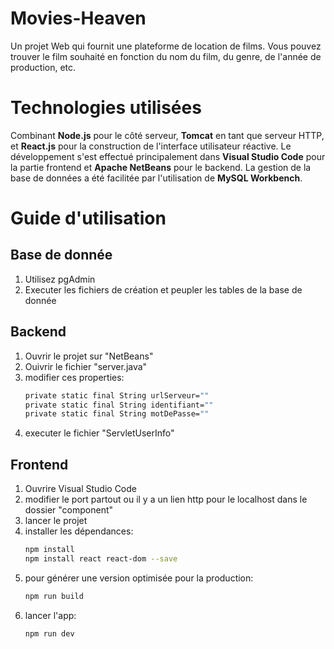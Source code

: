 # Movies-Heaven
Un projet Web qui fournit une plateforme de location de films. Vous pouvez trouver le film souhaité en fonction du nom du film, du genre, de l'année de production, etc.

# Technologies utilisées
Combinant <strong>Node.js</strong> pour le côté serveur, <strong>Tomcat</strong> en tant que serveur HTTP, et <strong>React.js</strong> pour la construction de l'interface utilisateur réactive. 
Le développement s'est effectué principalement dans <strong>Visual Studio Code</strong> pour la partie frontend et <strong>Apache NetBeans</strong> pour le backend. 
La gestion de la base de données a été facilitée par l'utilisation de <strong>MySQL Workbench</strong>. 

#  Guide d'utilisation

## Base de donnée
1. Utilisez pgAdmin
2. Executer les fichiers de création et peupler les tables de la base de donnée

## Backend
1. Ouvrir le projet sur "NetBeans"
2. Ouivrir le fichier "server.java"
3. modifier ces properties:
   ```bash
   private static final String urlServeur=""
   private static final String identifiant=""
   private static final String motDePasse="" 
   ```
4. executer le fichier "ServletUserInfo"

## Frontend
1. Ouvrire Visual Studio Code
2. modifier le port partout ou il y a un lien http pour le localhost dans le dossier "component"
3. lancer le projet
4. installer les dépendances:
   ```bash
   npm install
   npm install react react-dom --save
   ```
5. pour générer une version optimisée pour la production:
   ```bash
   npm run build
   ```
6. lancer l'app:
    ```bash
    npm run dev
    ```
